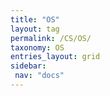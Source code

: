 ```yaml
---
title: "OS"
layout: tag
permalink: /CS/OS/
taxonomy: OS
entries_layout: grid
sidebar:
 nav: "docs"
---
```


